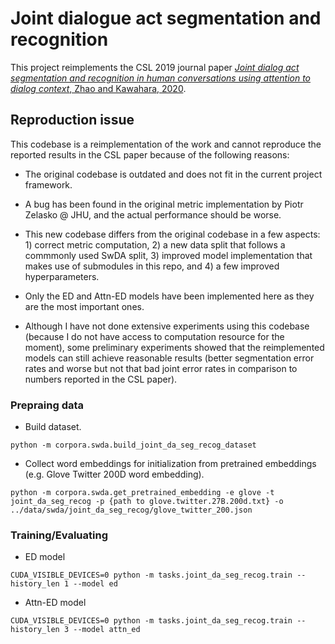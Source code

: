 # Joint dialogue act segmentation and recognition

This project reimplements the CSL 2019 journal paper [*Joint dialog act segmentation and recognition in human conversations using attention to dialog context*, Zhao and Kawahara, 2020](https://www.sciencedirect.com/science/article/abs/pii/S0885230818304030).

## Reproduction issue
This codebase is a reimplementation of the work and cannot reproduce the reported results in the CSL paper because of the following reasons:

* The original codebase is outdated and does not fit in the current project framework.

* A bug has been found in the original metric implementation by Piotr Zelasko @ JHU, and the actual performance should be worse.

* This new codebase differs from the original codebase in a few aspects: 1) correct metric computation, 2) a new data split that follows a commmonly used SwDA split, 3) improved model implementation that makes use of submodules in this repo, and 4) a few improved hyperparameters.

* Only the ED and Attn-ED models have been implemented here as they are the most important ones.

* Although I have not done extensive experiments using this codebase (because I do not have access to computation resource for the moment), some preliminary experiments showed that the reimplemented models can still achieve reasonable results (better segmentation error rates and worse but not that bad joint error rates in comparison to numbers reported in the CSL paper). 

### Prepraing data
* Build dataset.
~~~
python -m corpora.swda.build_joint_da_seg_recog_dataset
~~~

* Collect word embeddings for initialization from pretrained embeddings (e.g. Glove Twitter 200D word embedding).
~~~
python -m corpora.swda.get_pretrained_embedding -e glove -t joint_da_seg_recog -p {path to glove.twitter.27B.200d.txt} -o ../data/swda/joint_da_seg_recog/glove_twitter_200.json
~~~

### Training/Evaluating
* ED model
~~~
CUDA_VISIBLE_DEVICES=0 python -m tasks.joint_da_seg_recog.train --history_len 1 --model ed
~~~

* Attn-ED model
~~~
CUDA_VISIBLE_DEVICES=0 python -m tasks.joint_da_seg_recog.train --history_len 3 --model attn_ed
~~~